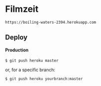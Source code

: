# Filmzeit

```
https://boiling-waters-2394.herokuapp.com
```

## Deploy

#### Production

```
$ git push heroku master
```

or, for a specific branch:

```
$ git push heroku yourbranch:master
```

